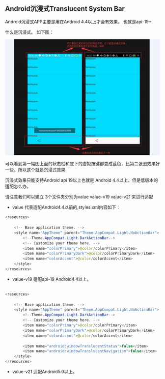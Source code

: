 ## Android沉浸式Translucent System Bar ##


Android沉浸式APP主要是用在Android 4.4以上才会有效果。
也就是api-19+

什么是沉浸式。
如下图：

![JAVA icon](https://github.com/jikun2008/BlogImage/blob/master/Android%E6%B2%89%E6%B5%B8%E5%BC%8FUI%E6%95%88%E6%9E%9C/Android%E6%B2%89%E6%B5%B8%E5%BC%8FUI%E6%95%88%E6%9E%9C.jpg?raw=true)


可以看到第一幅图上面的状态栏和底下的虚拟按键都变成蓝色，比第二张图效果好一些。所以这个就是沉浸式效果

沉浸式效果只能支持Android api 19以上也就是 Android 4.4以上。但是低版本的适配怎么办。

请注意我们可以建立 3个文件夹分别为value  value-v19  value-v21 来进行适配

* value  代表适配Android4.4以前的,styles.xml内容如下：


```JAVA
<resources>

    <!-- Base application theme. -->
    <style name="AppTheme" parent="Theme.AppCompat.Light.NoActionBar">
        <!--Theme.AppCompat.Light.DarkActionBar-->
        <!-- Customize your theme here. -->
        <item name="colorPrimary">@color/colorPrimary</item>
        <item name="colorPrimaryDark">@color/colorPrimaryDark</item>
        <item name="colorAccent">@color/colorAccent</item>
    </style>
</resources>

```

* value-v19 适配api-19 Android4.4以上。

```JAVA

<resources>

    <!-- Base application theme. -->
    <style name="AppTheme" parent="Theme.AppCompat.Light.NoActionBar">
        <!--Theme.AppCompat.Light.DarkActionBar-->
        <!-- Customize your theme here. -->
        <item name="colorPrimary">@color/colorPrimary</item>
        <item name="colorPrimaryDark">@color/colorPrimaryDark</item>
        <item name="colorAccent">@color/colorAccent</item>

        <item name="android:windowTranslucentStatus">false</item>
        <item name="android:windowTranslucentNavigation">false</item>
    </style>
</resources>
```

* value-v21 适配Android5.0以上。

